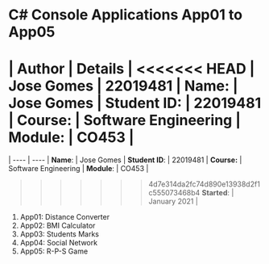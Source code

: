 # C# Console Applications App01 to App05
| Author | Details |
<<<<<<< HEAD
| Jose Gomes | 22019481 |
**Name**: | Jose Gomes  |
**Student ID**: | 22019481 |
**Course:** | Software Engineering |
**Module**: | CO453 |
=======
| ---- | ---- |
**Name**: | Jose Gomes  |
**Student ID**: | 22019481 |
**Course:** | Software Engineering |
**Module**: | CO453     |
>>>>>>> 4d7e314da2fc74d890e13938d2f1c555073468b4
**Started**: | January 2021 |    

1. App01: Distance Converter
2. App02: BMI Calculator
3. App03: Students Marks
4. App04: Social Network
5. App05: R-P-S Game
